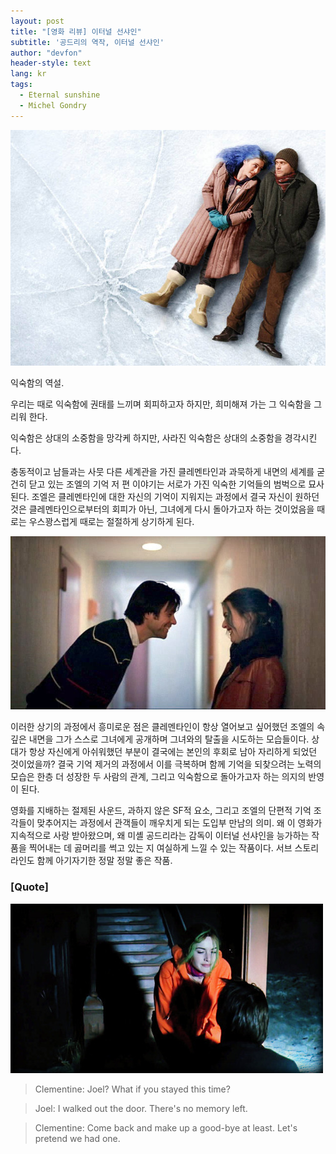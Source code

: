 ```yaml
---
layout: post
title: "[영화 리뷰] 이터널 선샤인"
subtitle: '공드리의 역작, 이터널 선샤인'
author: "devfon"
header-style: text
lang: kr
tags:
  - Eternal sunshine
  - Michel Gondry
---
```


![](/img/in-post/eternal1.jpg)

익숙함의 역설. 

우리는 때로 익숙함에 권태를 느끼며 회피하고자 하지만, 희미해져 가는 그 익숙함을 그리워 한다. 

익숙함은 상대의 소중함을 망각케 하지만, 사라진 익숙함은 상대의 소중함을 경각시킨다.

충동적이고 남들과는 사뭇 다른 세계관을 가진 클레멘타인과 과묵하게 내면의 세계를 굳건히 닫고 있는 조엘의 기억 저 편 이야기는 서로가 가진 익숙한 기억들의 범벅으로 묘사된다. 조엘은 클레멘타인에 대한 자신의 기억이 지워지는 과정에서 결국 자신이 원하던 것은 클레멘타인으로부터의 회피가 아닌, 그녀에게 다시 돌아가고자 하는 것이었음을 때로는 우스꽝스럽게 때로는 절절하게 상기하게 된다.

![](/img/in-post/eternal2.jpg)

이러한 상기의 과정에서 흥미로운 점은 클레멘타인이 항상 열어보고 싶어했던 조엘의 속 깊은 내면을 그가 스스로 그녀에게 공개하며 그녀와의 탈출을 시도하는 모습들이다. 상대가 항상 자신에게 아쉬워했던 부분이 결국에는 본인의 후회로 남아 자리하게 되었던 것이었을까? 결국 기억 제거의 과정에서 이를 극복하며 함께 기억을 되찾으려는 노력의 모습은 한층 더 성장한 두 사람의 관계, 그리고 익숙함으로 돌아가고자 하는 의지의 반영이 된다.

영화를 지배하는 절제된 사운드, 과하지 않은 SF적 요소, 그리고 조엘의 단편적 기억 조각들이 맞추어지는 과정에서 관객들이 깨우치게 되는 도입부 만남의 의미. 왜 이 영화가 지속적으로 사랑 받아왔으며, 왜 미셸 공드리라는 감독이 이터널 선샤인을 능가하는 작품을 찍어내는 데 곯머리를 썩고 있는 지 여실하게 느낄 수 있는 작품이다. 서브 스토리 라인도 함께 아기자기한 정말 정말 좋은 작품.

### [Quote]

![](/img/in-post/eternal3.jpg)

> Clementine: Joel? What if you stayed this time?

> Joel: I walked out the door. There's no memory left.

> Clementine: Come back and make up a good-bye at least. Let's pretend we had one.